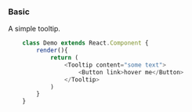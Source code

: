 ### Basic
A simple tooltip.
```javascript
    class Demo extends React.Component {
        render(){
            return (
                <Tooltip content="some text">
                    <Button link>hover me</Button>
                </Tooltip>
            )
        }
    }
```